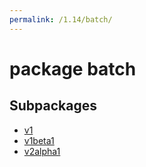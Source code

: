 ```yaml
---
permalink: /1.14/batch/
---
```


# package batch



## Subpackages

* [v1](batch-v1.md)
* [v1beta1](batch-v1beta1.md)
* [v2alpha1](batch-v2alpha1.md)